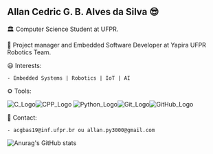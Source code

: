 ## Allan Cedric G. B. Alves da Silva :sunglasses:

:classical_building: Computer Science Student at UFPR.

:honeybee: Project manager and Embedded Software Developer at Yapira UFPR Robotics Team.

:smiley: Interests:

    - Embedded Systems | Robotics | IoT | AI

:gear: Tools:

![C_Logo](https://img.icons8.com/color/48/000000/c-programming.png)![CPP_Logo](https://img.icons8.com/color/48/000000/c-plus-plus-logo.png)
![Python_Logo](https://img.icons8.com/color/48/000000/python.png)![Git_Logo](https://img.icons8.com/color/48/000000/git.png)![GitHub_Logo](https://img.icons8.com/material-outlined/48/000000/github.png)

:speech_balloon: Contact:

    - acgbas19@inf.ufpr.br ou allan.py3000@gmail.com

![Anurag's GitHub stats](https://github-readme-stats.vercel.app/api?username=alla-cedric&theme=radical&show_icons=true)
